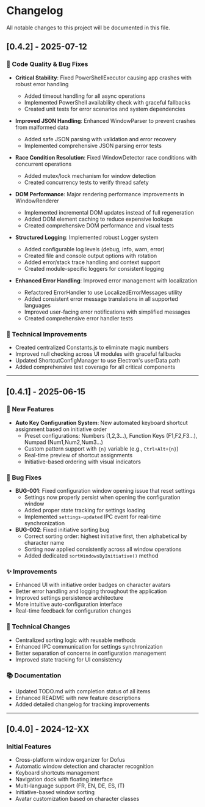 # Changelog

All notable changes to this project will be documented in this file.

## [0.4.2] - 2025-07-12

### 🔧 Code Quality & Bug Fixes
- **Critical Stability**: Fixed PowerShellExecutor causing app crashes with robust error handling
  - Added timeout handling for all async operations
  - Implemented PowerShell availability check with graceful fallbacks
  - Created unit tests for error scenarios and system dependencies

- **Improved JSON Handling**: Enhanced WindowParser to prevent crashes from malformed data
  - Added safe JSON parsing with validation and error recovery
  - Implemented comprehensive JSON parsing error tests

- **Race Condition Resolution**: Fixed WindowDetector race conditions with concurrent operations
  - Added mutex/lock mechanism for window detection
  - Created concurrency tests to verify thread safety

- **DOM Performance**: Major rendering performance improvements in WindowRenderer
  - Implemented incremental DOM updates instead of full regeneration
  - Added DOM element caching to reduce expensive lookups
  - Created comprehensive DOM performance and visual tests

- **Structured Logging**: Implemented robust Logger system
  - Added configurable log levels (debug, info, warn, error)
  - Created file and console output options with rotation
  - Added error/stack trace handling and context support
  - Created module-specific loggers for consistent logging

- **Enhanced Error Handling**: Improved error management with localization
  - Refactored ErrorHandler to use LocalizedErrorMessages utility
  - Added consistent error message translations in all supported languages
  - Improved user-facing error notifications with simplified messages
  - Created comprehensive error handler tests

### 🧰 Technical Improvements
- Created centralized Constants.js to eliminate magic numbers
- Improved null checking across UI modules with graceful fallbacks
- Updated ShortcutConfigManager to use Electron's userData path
- Added comprehensive test coverage for all critical components

---

## [0.4.1] - 2025-06-15

### 🚀 New Features
- **Auto Key Configuration System**: New automated keyboard shortcut assignment based on initiative order
  - Preset configurations: Numbers (1,2,3...), Function Keys (F1,F2,F3...), Numpad (Num1,Num2,Num3...)
  - Custom pattern support with `{n}` variable (e.g., `Ctrl+Alt+{n}`)
  - Real-time preview of shortcut assignments
  - Initiative-based ordering with visual indicators

### 🐛 Bug Fixes
- **BUG-001**: Fixed configuration window opening issue that reset settings
  - Settings now properly persist when opening the configuration window
  - Added proper state tracking for settings loading
  - Implemented `settings-updated` IPC event for real-time synchronization
- **BUG-002**: Fixed initiative sorting bug
  - Correct sorting order: highest initiative first, then alphabetical by character name
  - Sorting now applied consistently across all window operations
  - Added dedicated `sortWindowsByInitiative()` method

### ✨ Improvements
- Enhanced UI with initiative order badges on character avatars
- Better error handling and logging throughout the application
- Improved settings persistence architecture
- More intuitive auto-configuration interface
- Real-time feedback for configuration changes

### 🔧 Technical Changes
- Centralized sorting logic with reusable methods
- Enhanced IPC communication for settings synchronization
- Better separation of concerns in configuration management
- Improved state tracking for UI consistency

### 📚 Documentation
- Updated TODO.md with completion status of all items
- Enhanced README with new feature descriptions
- Added detailed changelog for tracking improvements

---

## [0.4.0] - 2024-12-XX

### Initial Features
- Cross-platform window organizer for Dofus
- Automatic window detection and character recognition
- Keyboard shortcuts management
- Navigation dock with floating interface
- Multi-language support (FR, EN, DE, ES, IT)
- Initiative-based window sorting
- Avatar customization based on character classes
